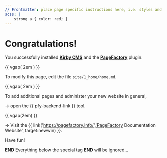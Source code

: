 ```yaml
---
// Frontmatter: place page specific instructions here, i.e. styles and much more:
scss: |
	strong a { color: red; }
---
```



# Congratulations!

You successfully installed **[Kirby CMS](https://getkirby.com/)** and the **[PageFactory](https://pagefactory.info/)** plugin.

{{ vgap( 2em ) }}

To modify this page, edit the file ``site/1_home/home.md``.

{{ vgap( 2em ) }}

To add additional pages and administer your new website in general, 

&rarr; open the {{ pfy-backend-link }} tool.

{{ vgap(2em) }}

-> Visit the {{ link('https://pagefactory.info/','PageFactory Documentation Website', target:newwin) }}.

Have fun!


__END__
Everything below the special tag __END__ will be ignored...
